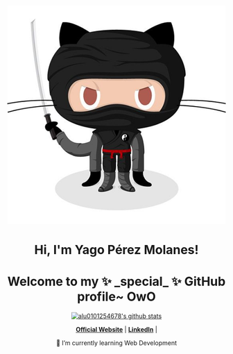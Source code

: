 <p align="center">
  <a href="https://github.com/alu0101254678"><img src="./Octocat.jpg" alt="Banner"></a>
</p>

<h1 align="center">Hi, I'm Yago Pérez Molanes</a>!</h1>
<h1 align="center">Welcome to my ✨ _special_ ✨ GitHub profile~ OwO</h1>

<p align="center">
  <a href="https://github.com/edisonlee55"><img src="https://github-readme-stats.vercel.app/api?username=alu0101254678&hide_border=true&show_icons=true" alt="alu0101254678's github stats"></a>
</p>

<p align="center">
  <strong><a href="https://tfg-2023-yago-perez-molanes-flying-track.vercel.app/">Official Website</a></strong> |
  <strong><a href="https://www.linkedin.com/in/yago-p%C3%A9rez-molanes-198747261/">LinkedIn</a></strong> |
</p>

<p align="center">🌱 I’m currently learning Web Development</p>

<!--
**alu0101254678/alu0101254678** is a ✨ _special_ ✨ repository because its `README.md` (this file) appears on your GitHub profile.

Here are some ideas to get you started:

- 🔭 I’m currently working on ...
- 🌱 I’m currently learning ...
- 👯 I’m looking to collaborate on ...
- 🤔 I’m looking for help with ...
- 💬 Ask me about ...
- 📫 How to reach me: ...
- 😄 Pronouns: ...
- ⚡ Fun fact: ...
-->
